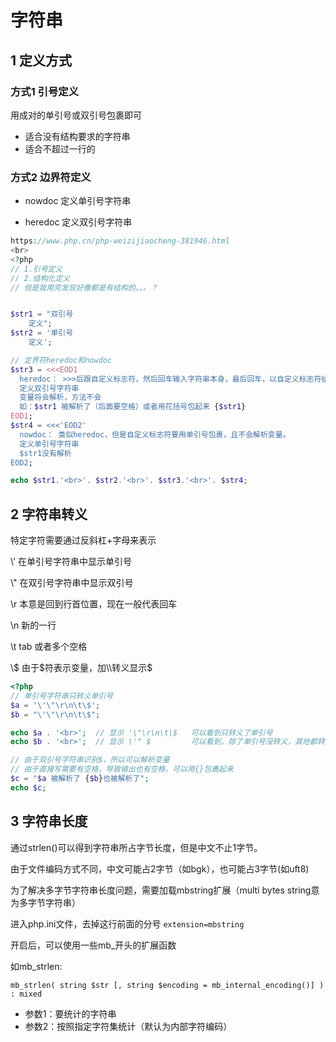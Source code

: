 # 字符串



## 1 定义方式

### 方式1  引号定义

用成对的单引号或双引号包裹即可

- 适合没有结构要求的字符串
- 适合不超过一行的

### 方式2  边界符定义

- nowdoc  定义单引号字符串

- heredoc  定义双引号字符串

```php
https://www.php.cn/php-weizijiaocheng-381946.html
<br>
<?php
// 1.引号定义
// 2.结构化定义
// 但是我用完发现好像都是有结构的。。。？


$str1 = "双引号
    定义";
$str2 = '单引号
    定义';

// 定界符heredoc和nowdoc
$str3 = <<<EOD1
  heredoc： >>>后跟自定义标志符，然后回车输入字符串本身，最后回车，以自定义标志符结尾。
  定义双引号字符串
  变量将会解析，方法不会
  如：$str1 被解析了（后面要空格）或者用花括号包起来 {$str1}
EOD1;
$str4 = <<<'EOD2'
  nowdoc： 类似heredoc，但是自定义标志符要用单引号包裹，且不会解析变量。
  定义单引号字符串
  $str1没有解析
EOD2;

echo $str1.'<br>'. $str2.'<br>'. $str3.'<br>'. $str4;
```



## 2 字符串转义

特定字符需要通过反斜杠+字母来表示

\\'  在单引号字符串中显示单引号

\\"  在双引号字符串中显示双引号

\r  本意是回到行首位置，现在一般代表回车

\n  新的一行

\t   tab 或者多个空格

\\$  由于$符表示变量，加\\转义显示$

```php
<?php
// 单引号字符串只转义单引号
$a = '\'\"\r\n\t\$';
$b = "\'\"\r\n\t\$";

echo $a . '<br>';  // 显示 '\"\r\n\t\$   可以看到只转义了单引号
echo $b . '<br>';  // 显示 \'" $         可以看到，除了单引号没转义，其他都转义了

// 由于双引号字符串识别$，所以可以解析变量
// 由于直接写需要有空格，导致输出也有空格，可以用{}包裹起来
$c = "$a 被解析了 {$b}也被解析了";
echo $c;
```



## 3 字符串长度

通过strlen()可以得到字符串所占字节长度，但是中文不止1字节。

由于文件编码方式不同，中文可能占2字节（如bgk），也可能占3字节(如uft8)

为了解决多字节字符串长度问题，需要加载mbstring扩展（multi bytes string意为多字节字符串）

进入php.ini文件，去掉这行前面的分号 `extension=mbstring`

开启后，可以使用一些mb_开头的扩展函数

如mb_strlen:

```
mb_strlen( string $str [, string $encoding = mb_internal_encoding()] ) : mixed
```

- 参数1：要统计的字符串
- 参数2：按照指定字符集统计（默认为内部字符编码）